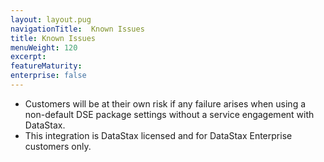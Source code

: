 ```yaml
---
layout: layout.pug
navigationTitle:  Known Issues
title: Known Issues
menuWeight: 120
excerpt:
featureMaturity:
enterprise: false
---
```


- Customers will be at their own risk if any failure arises when using a non-default DSE package settings without a service engagement with DataStax.
- This integration is DataStax licensed and for DataStax Enterprise customers only.
